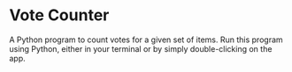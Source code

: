 # Vote Counter
A Python program to count votes for a given set of items. Run this program using Python, either in your terminal or by simply double-clicking on the app.